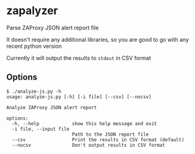# zapalyzer
Parse ZAProxy JSON alert report file

It doesn't require any additional libraries, so you are good to go with any recent python version

Currently it will output the results to `stdout` in CSV format

## Options
```
$ ./analyze-js.py -h
usage: analyze-js.py [-h] [-i file] [--csv] [--nocsv]

Analyze ZAProxy JSON alert report

options:
  -h, --help            show this help message and exit
  -i file, --input file
                        Path to the JSON report file
  --csv                 Print the results in CSV format (default)
  --nocsv               Don't output results in CSV format
```

